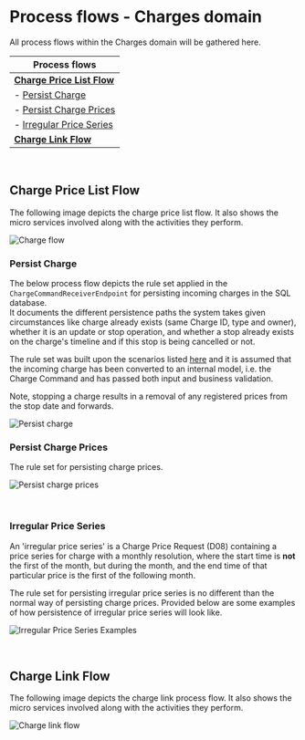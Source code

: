 # Process flows - Charges domain

All process flows within the Charges domain will be gathered here.

| Process flows |
|-------------------|
|<b>[Charge Price List Flow](#Charge-Price-List-Flow)</b>|
|   - [Persist Charge](#Persist-Charge)|
|   - [Persist Charge Prices](#Persist-Charge-Prices)|
|   - [Irregular Price Series](#Irregular-Price-series)|
|<b>[Charge Link Flow](#Charge-Link-Flow)<b>|
<br>

## Charge Price List Flow

The following image depicts the charge price list flow.
It also shows the micro services involved along with the activities they perform.

![Charge flow](images/ChargePriceListProcessFlow.png)

### Persist Charge

The below process flow depicts the rule set applied in the `ChargeCommandReceiverEndpoint` for persisting incoming charges in the SQL database.  
It documents the different persistence paths the system takes given circumstances like charge already exists (same Charge ID, type and owner), whether it is an update or stop operation, and whether a stop already exists on the charge's timeline and if this stop is being cancelled or not.

The rule set was built upon the scenarios listed [here](images/PersistingCharges_Update_And_Stop_MasterData_Examples.png) and it is assumed that the incoming charge has been converted to an internal model, i.e. the Charge Command and has passed both input and business validation.

Note, stopping a charge results in a removal of any registered prices from the stop date and forwards.

![Persist charge](images/PersistingChargesRuleSet_ProcessFlow.png)
<br>

### Persist Charge Prices

The rule set for persisting charge prices.

![Persist charge prices](images/PersistingChargePricesRuleSet_ProcessFlow.png)

<br>

### Irregular Price Series

An 'irregular price series' is a Charge Price Request (D08) containing a price series for charge with a monthly resolution, where the start time is **not** the first of the month, but during the month, and the end time of that particular price is the first of the following month.

The rule set for persisting irregular price series is no different than the normal way of persisting charge prices.
Provided below are some examples of how persistence of irregular price series will look like.

![Irregular Price Series Examples](images/Irregular_PriceSeries_Examples.png)

<br>

## Charge Link Flow

The following image depicts the charge link process flow.
It also shows the micro services involved along with the activities they perform.

![Charge link flow](images/CreateChargeLinkProcessFlow.png)
